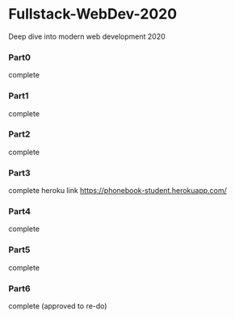 # Fullstack-WebDev-2020
Deep dive into modern web development 2020

### Part0
complete

### Part1
complete

### Part2
complete

### Part3
complete
heroku link https://phonebook-student.herokuapp.com/

### Part4
complete

### Part5
complete 

### Part6
complete (approved to re-do)